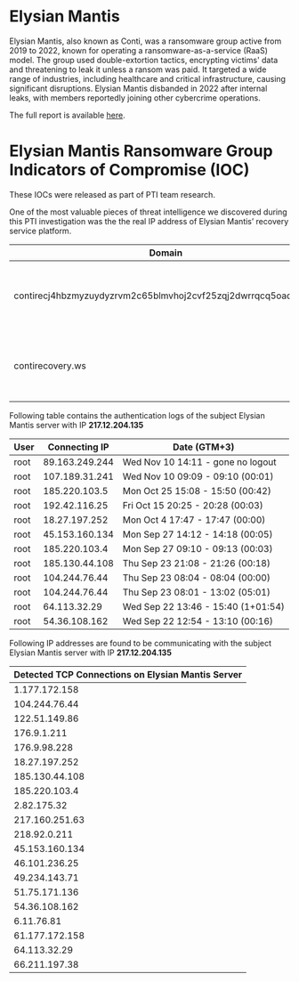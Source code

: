 # Elysian Mantis

Elysian Mantis, also known as Conti, was a ransomware group active from 2019 to 2022, known for operating a ransomware-as-a-service (RaaS) model. The group used double-extortion tactics, encrypting victims' data and threatening to leak it unless a ransom was paid. It targeted a wide range of industries, including healthcare and critical infrastructure, causing significant disruptions. Elysian Mantis disbanded in 2022 after internal leaks, with members reportedly joining other cybercrime operations.

The full report is available [here](https://resources.prodaft.com/conti-ransomware-group-report).

# Elysian Mantis Ransomware Group Indicators of Compromise (IOC)

These IOCs were released as part of PTI team research. 

One of the most valuable pieces of threat intelligence we discovered during this PTI investigation was the the real IP address of Elysian Mantis’ recovery service platform. 

| Domain                                                         | Real IP        | Date                                    |
| -------------------------------------------------------------- | -------------- | --------------------------------------- |
| contirecj4hbzmyzuydyzrvm2c65blmvhoj2cvf25zqj2dwrrqcq5oad.onion | 217.12.204.135 | Tuesday, 28 September 2021 21:30:03 UTC |
| contirecovery.ws                                               | 217.12.204.135 | Tuesday, 28 September 2021 21:30:03 UTC |


Following table contains the authentication logs of the subject Elysian Mantis server with IP **217.12.204.135** 

| User | Connecting IP  | Date (GTM+3)                       |
| :--- | -------------- | ---------------------------------- |
| root | 89.163.249.244 | Wed Nov 10 14:11 - gone no logout  |
| root | 107.189.31.241 | Wed Nov 10 09:09 - 09:10 (00:01)   |
| root | 185.220.103.5  | Mon Oct 25 15:08 - 15:50 (00:42)   |
| root | 192.42.116.25  | Fri Oct 15 20:25 - 20:28 (00:03)   |
| root | 18.27.197.252  | Mon Oct 4 17:47 - 17:47 (00:00)    |
| root | 45.153.160.134 | Mon Sep 27 14:12 - 14:18 (00:05)   |
| root | 185.220.103.4  | Mon Sep 27 09:10 - 09:13 (00:03)   |
| root | 185.130.44.108 | Thu Sep 23 21:08 - 21:26 (00:18)   |
| root | 104.244.76.44  | Thu Sep 23 08:04 - 08:04 (00:00)   |
| root | 104.244.76.44  | Thu Sep 23 08:01 - 13:02 (05:01)   |
| root | 64.113.32.29   | Wed Sep 22 13:46 - 15:40 (1+01:54) |
| root | 54.36.108.162  | Wed Sep 22 12:54 - 13:10 (00:16)   |

Following IP addresses are found to be communicating with the subject Elysian Mantis server with IP **217.12.204.135**

| Detected TCP Connections on Elysian Mantis Server |
| :--------------------------------------- |
| 1.177.172.158                            |
| 104.244.76.44                            |
| 122.51.149.86                            |
| 176.9.1.211                              |
| 176.9.98.228                             |
| 18.27.197.252                            |
| 185.130.44.108                           |
| 185.220.103.4                            |
| 2.82.175.32                              |
| 217.160.251.63                           |
| 218.92.0.211                             |
| 45.153.160.134                           |
| 46.101.236.25                            |
| 49.234.143.71                            |
| 51.75.171.136                            |
| 54.36.108.162                            |
| 6.11.76.81                               |
| 61.177.172.158                           |
| 64.113.32.29                             |
| 66.211.197.38                            |


